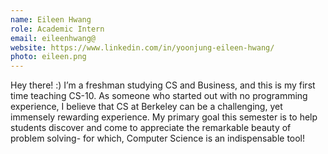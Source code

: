 ```yaml
---
name: Eileen Hwang
role: Academic Intern
email: eileenhwang@
website: https://www.linkedin.com/in/yoonjung-eileen-hwang/
photo: eileen.png
---
```

Hey there! :) I’m a freshman studying CS and Business, and this is my first time teaching CS-10. As someone who started out with no programming experience, I believe that CS at Berkeley can be a challenging, yet immensely rewarding experience. My primary goal this semester is to help students discover and come to appreciate the remarkable beauty of problem solving- for which, Computer Science is an indispensable tool!
